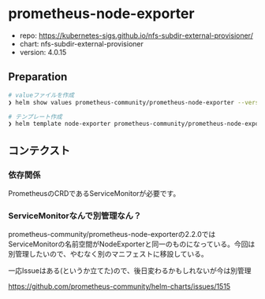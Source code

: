 prometheus-node-exporter
===

- repo: https://kubernetes-sigs.github.io/nfs-subdir-external-provisioner/
- chart: nfs-subdir-external-provisioner
- version: 4.0.15

## Preparation

```bash
# valueファイルを作成
❯ helm show values prometheus-community/prometheus-node-exporter --version 2.2.0 > manifests/in-cluster/node-exporter/values

# テンプレート作成
❯ helm template node-exporter prometheus-community/prometheus-node-exporter --include-crds --output-dir manifests/in-cluster -f manifests/in-cluster/prometheus-node-exporter/values --version 2.2.0 -n prometheus-node-exporter
```

## コンテクスト

### 依存関係
PrometheusのCRDであるServiceMonitorが必要です。

### ServiceMonitorなんで別管理なん？
prometheus-community/prometheus-node-exporterの2.2.0ではServiceMonitorの名前空間がNodeExporterと同一のものになっている。今回は別管理したいので、やむなく別のマニフェストに移設している。

一応Issueはある(というか立てた)ので、後日変わるかもしれないが今は別管理

https://github.com/prometheus-community/helm-charts/issues/1515
